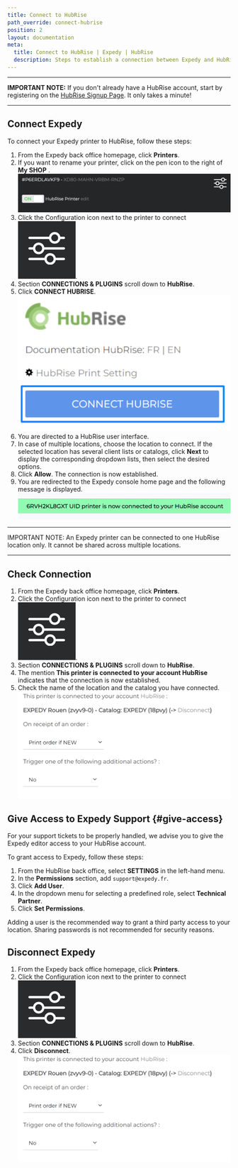 ```yaml
---
title: Connect to HubRise
path_override: connect-hubrise
position: 2
layout: documentation
meta:
  title: Connect to HubRise | Expedy | HubRise
  description: Steps to establish a connection between Expedy and HubRise. Connect your EPOS and synchronize your data with other applications.
---
```


---

**IMPORTANT NOTE:** If you don't already have a HubRise account, start by registering on the [HubRise Signup Page](https://manager.hubrise.com/signup). It only takes a minute!

---

## Connect Expedy

To connect your Expedy printer to HubRise, follow these steps:

1. From the Expedy back office homepage, click **Printers**.
2. If you want to rename your printer, click on the pen icon to the right of **My SHOP** .
   ![Connect to HubRise - Select the Expedy printer to connect](./images/005-2x-expedy-hubrise-printer-to-connect.png)
3. Click the Configuration icon next to the printer to connect <InlineImage width="25" height="25">![Configuration icon](../images/__configuration-icon.png)</InlineImage>.
4. Section **CONNECTIONS & PLUGINS** scroll down to **HubRise**.
5. Click **CONNECT HUBRISE**.
   ![Connect to HubRise - Connect HubRise](./images/006-2x-expedy-hubrise-connect.png)
6. You are directed to a HubRise user interface.
7. In case of multiple locations, choose the location to connect. If the selected location has several client lists or catalogs, click **Next** to display the corresponding dropdown lists, then select the desired options.
8. Click **Allow**. The connection is now established.
9. You are redirected to the Expedy console home page and the following message is displayed.
   ![Connection to HubRise - Confirmation](./images/013-2x-expedy-connection-confirmation.png)

---

IMPORTANT NOTE: An Expedy printer can be connected to one HubRise location only. It cannot be shared across multiple locations.

---

## Check Connection

1. From the Expedy back office homepage, click **Printers**.
2. Click the Configuration icon next to the printer to connect <InlineImage width="25" height="25">![Configuration icon](../images/__configuration-icon.png)</InlineImage>.
3. Section **CONNECTIONS & PLUGINS** scroll down to **HubRise**.
4. The mention **This printer is connected to your account HubRise** indicates that the connection is now established.
5. Check the name of the location and the catalog you have connected.
   ![Connection to HubRise - Connection details](./images/014-2x-expedy-connection-details.png)

## Give Access to Expedy Support {#give-access}

For your support tickets to be properly handled, we advise you to give the Expedy editor access to your HubRise account.

To grant access to Expedy, follow these steps:

1. From the HubRise back office, select **SETTINGS** in the left-hand menu.
2. In the **Permissions** section, add `support@expedy.fr`.
3. Click **Add User**.
4. In the dropdown menu for selecting a predefined role, select **Technical Partner**.
5. Click **Set Permissions**.

Adding a user is the recommended way to grant a third party access to your location. Sharing passwords is not recommended for security reasons.

## Disconnect Expedy

1. From the Expedy back office homepage, click **Printers**.
2. Click the Configuration icon next to the printer to connect <InlineImage width="25" height="25">![Configuration icon](../images/__configuration-icon.png)</InlineImage>.
3. Section **CONNECTIONS & PLUGINS** scroll down to **HubRise**.
4. Click **Disconnect**.
   ![Connection to HubRise - Connection details](./images/014-2x-expedy-connection-details.png)
